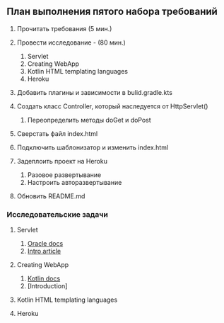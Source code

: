 ## План выполнения пятого набора требований

1. Прочитать требования (5 мин.)

2. Провести исследование - (80 мин.)
    1. Servlet
    2. Creating WebApp
    3. Kotlin HTML templating languages
    4. Heroku

3. Добавить плагины и зависимости в bulid.gradle.kts

4. Создать класс Controller, который наследуется от HttpServlet()
    1. Переопределить методы doGet и doPost
    
5. Сверстать файл index.html

6. Подключить шаблонизатор и изменить index.html

7. Задеплоить проект на Heroku
    1. Разовое развертывание
    2. Настроить авторазвертывание
    
8. Обновить README.md


### Исследовательские задачи

1. Servlet
    1. [Oracle docs](https://docs.oracle.com/javaee/5/tutorial/doc/bnafe.html)
    2. [Intro article](https://habr.com/ru/post/333626/)

2. Creating WebApp
    1. [Kotlin docs](https://kotlinlang.org/docs/reference/server-overview.html)
    2. [Introduction]

3. Kotlin HTML templating languages    

4. Heroku
    